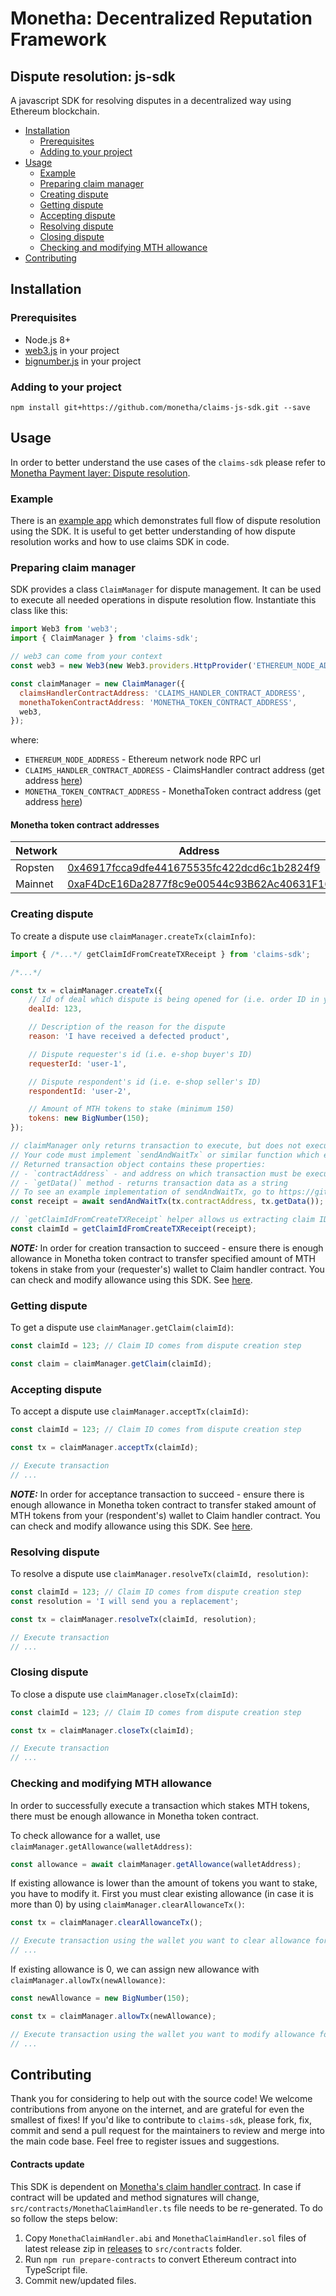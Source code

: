 # Monetha: Decentralized Reputation Framework

## Dispute resolution: js-sdk

A javascript SDK for resolving disputes in a decentralized way using Ethereum blockchain.

- [Installation](#installation)
  - [Prerequisites](#prerequisites)
  - [Adding to your project](#adding-to-your-project)
- [Usage](#usage)
  - [Example](#example)
  - [Preparing claim manager](#preparing-claim-manager)
  - [Creating dispute](#creating-dispute)
  - [Getting dispute](#getting-dispute)
  - [Accepting dispute](#accepting-dispute)
  - [Resolving dispute](#resolving-dispute)
  - [Closing dispute](#closing-dispute)
  - [Checking and modifying MTH allowance](#checking-and-modifying-mth-allowance)
- [Contributing](#contributing)

## Installation

### Prerequisites

- Node.js 8+
- [web3.js](https://www.npmjs.com/package/web3) in your project
- [bignumber.js](https://www.npmjs.com/package/big-number) in your project

### Adding to your project

```
npm install git+https://github.com/monetha/claims-js-sdk.git --save
```

## Usage

In order to better understand the use cases of the `claims-sdk` please refer to [Monetha Payment layer: Dispute resolution](https://github.com/monetha/payment-layer#dispute-resolution).

### Example

There is an [example app](https://github.com/monetha/claims-js-sdk-example) which demonstrates full flow of dispute resolution using the SDK. It is useful to get better understanding of how dispute resolution works and how to use claims SDK in code.

### Preparing claim manager

SDK provides a class `ClaimManager` for dispute management. It can be used to execute all needed operations in dispute resolution flow. Instantiate this class like this:

```javascript
import Web3 from 'web3';
import { ClaimManager } from 'claims-sdk';

// web3 can come from your context
const web3 = new Web3(new Web3.providers.HttpProvider('ETHEREUM_NODE_ADDRESS'));

const claimManager = new ClaimManager({
  claimsHandlerContractAddress: 'CLAIMS_HANDLER_CONTRACT_ADDRESS',
  monethaTokenContractAddress: 'MONETHA_TOKEN_CONTRACT_ADDRESS',
  web3,
});
```

where:
- `ETHEREUM_NODE_ADDRESS` - Ethereum network node RPC url
- `CLAIMS_HANDLER_CONTRACT_ADDRESS` - ClaimsHandler contract address (get address [here](https://github.com/monetha/payment-layer/blob/master/README.md#claim-handler-contract-addresses))
- `MONETHA_TOKEN_CONTRACT_ADDRESS` - MonethaToken contract address (get address [here](#monetha-token-contract-addresses))

#### Monetha token contract addresses

| Network      | Address                                      |
|--------------|----------------------------------------------|
|Ropsten|[0x46917fcca9dfe441675535fc422dcd6c1b2824f9](https://etherscan.io/address/0x46917fcca9dfe441675535fc422dcd6c1b2824f9)|
|Mainnet|[0xaF4DcE16Da2877f8c9e00544c93B62Ac40631F16](https://etherscan.io/address/0xaF4DcE16Da2877f8c9e00544c93B62Ac40631F16)|

### Creating dispute

To create a dispute use `claimManager.createTx(claimInfo)`:

```javascript
import { /*...*/ getClaimIdFromCreateTXReceipt } from 'claims-sdk';

/*...*/

const tx = claimManager.createTx({
    // Id of deal which dispute is being opened for (i.e. order ID in your e-shop)
    dealId: 123,

    // Description of the reason for the dispute
    reason: 'I have received a defected product',

    // Dispute requester's id (i.e. e-shop buyer's ID)
    requesterId: 'user-1',

    // Dispute respondent's id (i.e. e-shop seller's ID)
    respondentId: 'user-2',

    // Amount of MTH tokens to stake (minimum 150)
    tokens: new BigNumber(150);
});

// claimManager only returns transaction to execute, but does not execute it itself.
// Your code must implement `sendAndWaitTx` or similar function which executes transaction including estimation of transaction fees.
// Returned transaction object contains these properties:
// - `contractAddress` - and address on which transaction must be executed
// - `getData()` method - returns transaction data as a string
// To see an example implementation of sendAndWaitTx, go to https://github.com/monetha/claims-js-sdk-example/blob/master/src/components/App/index.tsx#L459
const receipt = await sendAndWaitTx(tx.contractAddress, tx.getData());

// `getClaimIdFromCreateTXReceipt` helper allows us extracting claim ID from transaction receipt
const claimId = getClaimIdFromCreateTXReceipt(receipt);
```

***NOTE:*** In order for creation transaction to succeed - ensure there is enough allowance in Monetha token contract to transfer specified amount of MTH tokens in stake from your (requester's) wallet to Claim handler contract. You can check and modify allowance using this SDK. See [here](#checking-and-modifying-mth-allowance).

### Getting dispute

To get a dispute use `claimManager.getClaim(claimId)`:

```javascript
const claimId = 123; // Claim ID comes from dispute creation step

const claim = claimManager.getClaim(claimId);
```

### Accepting dispute

To accept a dispute use `claimManager.acceptTx(claimId)`:

```javascript
const claimId = 123; // Claim ID comes from dispute creation step

const tx = claimManager.acceptTx(claimId);

// Execute transaction
// ...
```

***NOTE:*** In order for acceptance transaction to succeed - ensure there is enough allowance in Monetha token contract to transfer staked amount of MTH tokens from your (respondent's) wallet to Claim handler contract. You can check and modify allowance using this SDK. See [here](#checking-and-modifying-mth-allowance).

### Resolving dispute

To resolve a dispute use `claimManager.resolveTx(claimId, resolution)`:

```javascript
const claimId = 123; // Claim ID comes from dispute creation step
const resolution = 'I will send you a replacement';

const tx = claimManager.resolveTx(claimId, resolution);

// Execute transaction
// ...
```

### Closing dispute

To close a dispute use `claimManager.closeTx(claimId)`:

```javascript
const claimId = 123; // Claim ID comes from dispute creation step

const tx = claimManager.closeTx(claimId);

// Execute transaction
// ...
```

### Checking and modifying MTH allowance

In order to successfully execute a transaction which stakes MTH tokens, there must be enough allowance in Monetha token contract.

To check allowance for a wallet, use `claimManager.getAllowance(walletAddress)`:

```javascript
const allowance = await claimManager.getAllowance(walletAddress);
```

If existing allowance is lower than the amount of tokens you want to stake, you have to modify it. First you must clear existing allowance (in case it is more than 0) by using `claimManager.clearAllowanceTx()`:

```javascript
const tx = claimManager.clearAllowanceTx();

// Execute transaction using the wallet you want to clear allowance for
// ...
```

If existing allowance is 0, we can assign new allowance with `claimManager.allowTx(newAllowance)`:
```javascript
const newAllowance = new BigNumber(150);

const tx = claimManager.allowTx(newAllowance);

// Execute transaction using the wallet you want to modify allowance for
// ...
```

## Contributing

Thank you for considering to help out with the source code! We welcome contributions from anyone on the internet, and are grateful for even the smallest of fixes! If you'd like to contribute to `claims-sdk`, please fork, fix, commit and send a pull request for the maintainers to review and merge into the main code base.  Feel free to register issues and suggestions.

#### Contracts update

This SDK is dependent on [Monetha's claim handler contract](https://github.com/monetha/loyalty-contracts/blob/master/contracts/MonethaClaimHandler.sol). In case if contract will be updated and method signatures will change, `src/contracts/MonethaClaimHandler.ts` file needs to be re-generated. To do so follow the steps below:

1. Copy `MonethaClaimHandler.abi` and `MonethaClaimHandler.sol` files of latest release zip in [releases](https://github.com/monetha/loyalty-contracts/releases) to `src/contracts` folder.
2. Run `npm run prepare-contracts` to convert Ethereum contract into TypeScript file.
3. Commit new/updated files.
